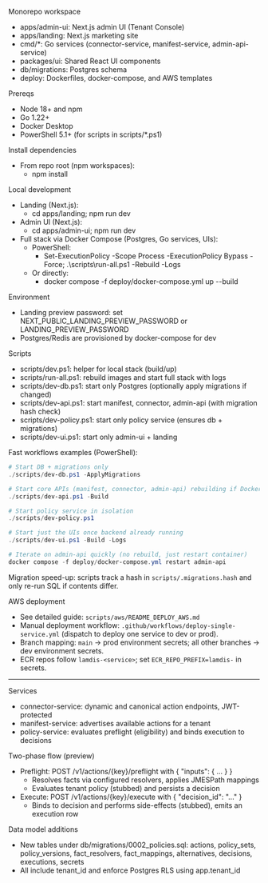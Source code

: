 Monorepo workspace

- apps/admin-ui: Next.js admin UI (Tenant Console)
- apps/landing: Next.js marketing site
- cmd/*: Go services (connector-service, manifest-service, admin-api-service)
- packages/ui: Shared React UI components
- db/migrations: Postgres schema
- deploy: Dockerfiles, docker-compose, and AWS templates

Prereqs
- Node 18+ and npm
- Go 1.22+
- Docker Desktop
- PowerShell 5.1+ (for scripts in scripts/*.ps1)

Install dependencies
- From repo root (npm workspaces):
	- npm install

Local development
- Landing (Next.js):
	- cd apps/landing; npm run dev
- Admin UI (Next.js):
	- cd apps/admin-ui; npm run dev
- Full stack via Docker Compose (Postgres, Go services, UIs):
	- PowerShell:
		- Set-ExecutionPolicy -Scope Process -ExecutionPolicy Bypass -Force; .\scripts\run-all.ps1 -Rebuild -Logs
	- Or directly:
		- docker compose -f deploy/docker-compose.yml up --build

Environment
- Landing preview password: set NEXT_PUBLIC_LANDING_PREVIEW_PASSWORD or LANDING_PREVIEW_PASSWORD
- Postgres/Redis are provisioned by docker-compose for dev

Scripts
- scripts/dev.ps1: helper for local stack (build/up)
- scripts/run-all.ps1: rebuild images and start full stack with logs
 - scripts/dev-db.ps1: start only Postgres (optionally apply migrations if changed)
 - scripts/dev-api.ps1: start manifest, connector, admin-api (with migration hash check)
 - scripts/dev-policy.ps1: start only policy service (ensures db + migrations)
 - scripts/dev-ui.ps1: start only admin-ui + landing

Fast workflows examples (PowerShell):
```powershell
# Start DB + migrations only
./scripts/dev-db.ps1 -ApplyMigrations

# Start core APIs (manifest, connector, admin-api) rebuilding if Dockerfiles changed
./scripts/dev-api.ps1 -Build

# Start policy service in isolation
./scripts/dev-policy.ps1

# Start just the UIs once backend already running
./scripts/dev-ui.ps1 -Build -Logs

# Iterate on admin-api quickly (no rebuild, just restart container)
docker compose -f deploy/docker-compose.yml restart admin-api
```

Migration speed-up: scripts track a hash in `scripts/.migrations.hash` and only re-run SQL if contents differ.

AWS deployment
- See detailed guide: `scripts/aws/README_DEPLOY_AWS.md`
- Manual deployment workflow: `.github/workflows/deploy-single-service.yml` (dispatch to deploy one service to dev or prod).
- Branch mapping: `main` -> prod environment secrets; all other branches -> dev environment secrets.
- ECR repos follow `lamdis-<service>`; set `ECR_REPO_PREFIX=lamdis-` in secrets.

---

Services
- connector-service: dynamic and canonical action endpoints, JWT-protected
- manifest-service: advertises available actions for a tenant
- policy-service: evaluates preflight (eligibility) and binds execution to decisions

Two-phase flow (preview)
- Preflight: POST /v1/actions/{key}/preflight with { "inputs": { ... } }
	- Resolves facts via configured resolvers, applies JMESPath mappings
	- Evaluates tenant policy (stubbed) and persists a decision
- Execute: POST /v1/actions/{key}/execute with { "decision_id": "..." }
	- Binds to decision and performs side-effects (stubbed), emits an execution row

Data model additions
- New tables under db/migrations/0002_policies.sql: actions, policy_sets, policy_versions, fact_resolvers, fact_mappings, alternatives, decisions, executions, secrets
- All include tenant_id and enforce Postgres RLS using app.tenant_id
